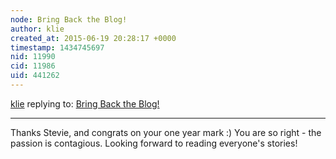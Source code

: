 ```yaml
---
node: Bring Back the Blog!
author: klie
created_at: 2015-06-19 20:28:17 +0000
timestamp: 1434745697
nid: 11990
cid: 11986
uid: 441262
---
```




[klie](../profile/klie) replying to: [Bring Back the Blog!](../notes/stevie/06-19-2015/bring-back-the-blog)

----
Thanks Stevie, and congrats on your one year mark :)  You are so right - the passion is contagious.  Looking forward to reading everyone's stories!